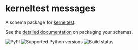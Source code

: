 # kerneltest messages

A schema package for [kerneltest](http://github.com/fedora-infra/kerneltest-messages).

See the [detailed documentation](https://fedora-messaging.readthedocs.io/en/latest/messages.html) on packaging your schemas.

![PyPI](https://img.shields.io/pypi/v/kerneltest-messages.svg)
![Supported Python versions](https://img.shields.io/pypi/pyversions/kerneltest-messages.svg)
![Build status](http://github.com/fedora-infra/kerneltest-messages/actions/workflows/main.yml/badge.svg?branch=main)

